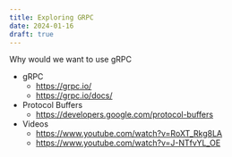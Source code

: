 ```yaml
---
title: Exploring GRPC
date: 2024-01-16
draft: true
---
```



Why would we want to use gRPC

* gRPC
  * <https://grpc.io/>
  * <https://grpc.io/docs/>
* Protocol Buffers
  * <https://developers.google.com/protocol-buffers>
* Videos
  * <https://www.youtube.com/watch?v=RoXT_Rkg8LA>
  * <https://www.youtube.com/watch?v=J-NTfvYL_OE>


